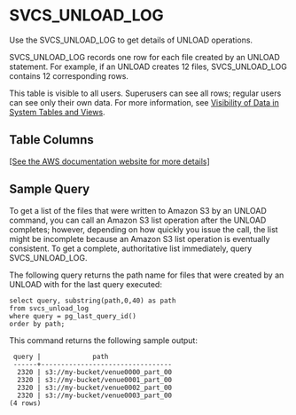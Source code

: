 # SVCS\_UNLOAD\_LOG<a name="r_SVCS_UNLOAD_LOG"></a>

Use the SVCS\_UNLOAD\_LOG to get details of UNLOAD operations\.

SVCS\_UNLOAD\_LOG records one row for each file created by an UNLOAD statement\. For example, if an UNLOAD creates 12 files, SVCS\_UNLOAD\_LOG contains 12 corresponding rows\.

This table is visible to all users\. Superusers can see all rows; regular users can see only their own data\. For more information, see [Visibility of Data in System Tables and Views](c_visibility-of-data.md)\.

## Table Columns<a name="r_SVCS_UNLOAD_LOG-table-columns"></a>

[\[See the AWS documentation website for more details\]](http://docs.aws.amazon.com/redshift/latest/dg/r_SVCS_UNLOAD_LOG.html)

## Sample Query<a name="r_SVCS_UNLOAD_LOG-sample-query"></a>

To get a list of the files that were written to Amazon S3 by an UNLOAD command, you can call an Amazon S3 list operation after the UNLOAD completes; however, depending on how quickly you issue the call, the list might be incomplete because an Amazon S3 list operation is eventually consistent\. To get a complete, authoritative list immediately, query SVCS\_UNLOAD\_LOG\.

The following query returns the path name for files that were created by an UNLOAD with for the last query executed:

```
select query, substring(path,0,40) as path
from svcs_unload_log
where query = pg_last_query_id()
order by path;
```

This command returns the following sample output: 

```
 query |             path
 ------+---------------------------------
  2320 | s3://my-bucket/venue0000_part_00
  2320 | s3://my-bucket/venue0001_part_00
  2320 | s3://my-bucket/venue0002_part_00
  2320 | s3://my-bucket/venue0003_part_00
(4 rows)
```